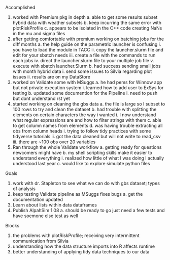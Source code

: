 Accomplished

1. worked with Premium pkg in depth
        a. able to get some results subset hybrid data with weather subsets
        b. keep incurring the same error with plotRiskProfile
        c. appears to be isolated in the C++ code creating NaNs in the mu and sigma files
2. after getting comfortable with premium working on batching jobs for the diff months
        a. the help guide on the parametric launcher is confusing
                i. you have to load the module in TACC
                ii. copy the launcher.slurm file and edit for your sbatch needs
                iii. create a file with the commands to run each jobs
                iv. direct the launcher.slurm file to your multiple job file
                v. execute with sbatch launcher.Slurm
        b. had success sending small jobs with month hybrid data
                i. send some issues to Silvia regarding plot issues
                ii. results are on my DataStore
3. worked on Validate some with MSuggs
        a. he had pems for Winnow app but not private execution system
                i. learned how to add user to ExSys for testing
        b. updated some documention for the Pipeline
                i. need to push but dont understand rst yet
4. started working on cleaning the gbs data
        a. the file is large so I  subset to 100 rows to try and clean the dataset
        b. had trouble with splitting the elements on certain characters the way i wanted
                i. I now understand what regular expressions are and how to filter strings with them
        c. able to get column names from elements
        d. was having trouble extracting all obs from column heads
                i. trying to follow tidy practices with some tidyverse tutorials
                ii. got the data cleaned but will not write to read_csv
                iii. there are ~100 obs over 20 variables
5. Ran through the whole Validate workflow
        a. getting ready for questions newcomers might have
        b. my shell scripting skills make it easier to understand everything
                i. realized how little of what I was doing I actually understood last year
        c. would like to explore simulate python files

Goals

1. work with dr. Stapleton to see what we can do with gbs dataset; types of analysis
2. keep testing Validate pipeline as MSuggs fixes bugs
        a. get the documentation updated
3. Learn about lists within data dataframes
4. Publish AlpahSim 1.08
        a. should be ready to go just need a few tests and have soemone else test as well


Blocks

1. the problems with plotRiskProfile; receiving very intermittent communication from Silvia
2. understanding how the data structure imports into R affects runtime
3. better understanding of applying tidy data techniques to our data
